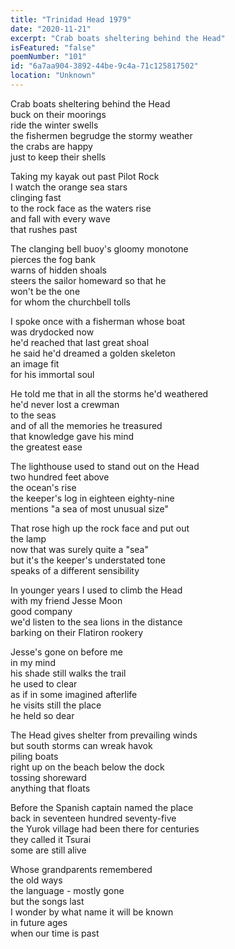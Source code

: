 ```yaml
---
title: "Trinidad Head 1979"
date: "2020-11-21"
excerpt: "Crab boats sheltering behind the Head"
isFeatured: "false"
poemNumber: "101"
id: "6a7aa904-3892-44be-9c4a-71c125817502"
location: "Unknown"
---
```


Crab boats sheltering behind the Head  
buck on their moorings  
ride the winter swells  
the fishermen begrudge the stormy weather  
the crabs are happy  
just to keep their shells

Taking my kayak out past Pilot Rock  
I watch the orange sea stars  
clinging fast  
to the rock face as the waters rise  
and fall with every wave  
that rushes past

The clanging bell buoy's gloomy monotone  
pierces the fog bank  
warns of hidden shoals  
steers the sailor homeward so that he  
won't be the one  
for whom the churchbell tolls

I spoke once with a fisherman whose boat  
was drydocked now  
he'd reached that last great shoal  
he said he'd dreamed a golden skeleton  
an image fit  
for his immortal soul

He told me that in all the storms he'd weathered  
he'd never lost a crewman  
to the seas  
and of all the memories he treasured  
that knowledge gave his mind  
the greatest ease

The lighthouse used to stand out on the Head  
two hundred feet above  
the ocean's rise  
the keeper's log in eighteen eighty-nine  
mentions "a sea of most unusual size"

That rose high up the rock face and put out  
the lamp  
now that was surely quite a "sea"  
but it's the keeper's understated tone  
speaks of a different sensibility

In younger years I used to climb the Head  
with my friend Jesse Moon  
good company  
we'd listen to the sea lions in the distance  
barking on their Flatiron rookery

Jesse's gone on before me  
in my mind  
his shade still walks the trail  
he used to clear  
as if in some imagined afterlife  
he visits still the place  
he held so dear

The Head gives shelter from prevailing winds  
but south storms can wreak havok  
piling boats  
right up on the beach below the dock  
tossing shoreward  
anything that floats

Before the Spanish captain named the place  
back in seventeen hundred seventy-five  
the Yurok village had been there for centuries  
they called it Tsurai  
some are still alive

Whose grandparents remembered  
the old ways  
the language - mostly gone  
but the songs last  
I wonder by what name it will be known  
in future ages  
when our time is past
